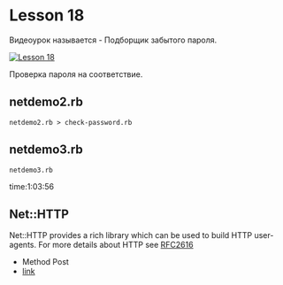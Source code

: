 # Lesson 18

Видеоурок называется - Подборщик забытого пароля.

[![Lesson 18](https://i.imgur.com/GAY0yBZ.png)](https://vimeo.com/102869014 "смотреть урок 18")

Проверка пароля на соответствие.

## netdemo2.rb

`netdemo2.rb > check-password.rb`

## netdemo3.rb

`netdemo3.rb`

time:1:03:56

## Net::HTTP

Net::HTTP provides a rich library which can be used to build HTTP user-agents. For more details about HTTP see [RFC2616](www.ietf.org/rfc/rfc2616.txt)

- Method Post
- [link](https://ruby-doc.org/stdlib-2.1.2/libdoc/net/http/rdoc/Net/HTTP.html#class-Net::HTTP-label-POST)
